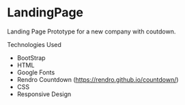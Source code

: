 # LandingPage
Landing Page Prototype for a new company with coutdown.

Technologies Used
* BootStrap
* HTML
* Google Fonts
* Rendro Countdown (https://rendro.github.io/countdown/)
* CSS
* Responsive Design




